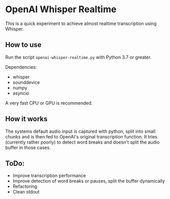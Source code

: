 # OpenAI Whisper Realtime

This is a quick experiment to achieve almost realtime transcription using Whisper.

## How to use

Run the script `openai-whisper-realtime.py` with Python 3.7 or greater. 

Dependencies:
- whisper
- sounddevice
- numpy
- asyncio

A very fast CPU or GPU is recommended.

## How it works

The systems default audio input is captured with python, split into small chunks and is then fed to OpenAI's original transcription function. It tries (currently rather poorly) to detect word breaks and doesn't split the audio buffer in those cases. 


## ToDo:
- Improve transcription performance
- Improve detection of word breaks or pauses, split the buffer dynamically
- Refactoring
- Clean stdout
